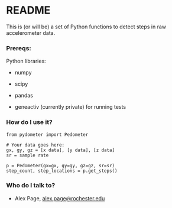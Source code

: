 # README #

This is (or will be) a set of Python functions to detect steps in raw accelerometer data.

### Prereqs: ###

Python libraries:

* numpy

* scipy

* pandas

* geneactiv (currently private) for running tests

### How do I use it? ###

    from pydometer import Pedometer

    # Your data goes here:
    gx, gy, gz = [x data], [y data], [z data]
    sr = sample rate

    p = Pedometer(gx=gx, gy=gy, gz=gz, sr=sr)
    step_count, step_locations = p.get_steps()

### Who do I talk to? ###

* Alex Page, alex.page@rochester.edu
